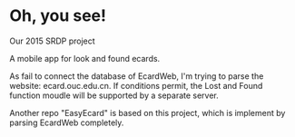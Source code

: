 # Oh, you see!
Our 2015 SRDP project

A mobile app for look and found ecards.


As fail to connect the database of EcardWeb, I'm 
trying to parse the website: ecard.ouc.edu.cn.
If conditions permit, the Lost and Found function
moudle will be supported by a separate server. 

Another repo "EasyEcard" is based on this project,
which is implement by parsing EcardWeb completely.

